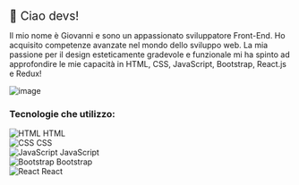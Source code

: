 <span style = "font-size: 1.5em;">👋 Ciao devs!</span>

Il mio nome è Giovanni e sono un appassionato sviluppatore Front-End. Ho acquisito competenze avanzate nel mondo dello sviluppo web. La mia passione per il design esteticamente gradevole e funzionale mi ha spinto ad approfondire le mie capacità in HTML, CSS, JavaScript, Bootstrap, React.js e Redux!

![image](https://github.com/giovgio90/giovgio90/assets/135556508/d0947426-9f76-46f6-b932-499ec29aac84)

### Tecnologie che utilizzo:

![HTML](https://via.placeholder.com/15/FFD700/000000?text=+) HTML  
![CSS](https://via.placeholder.com/15/FFD700/000000?text=+) CSS  
![JavaScript](https://via.placeholder.com/15/FFD700/000000?text=+) JavaScript  
![Bootstrap](https://via.placeholder.com/15/FFD700/000000?text=+) Bootstrap  
![React](https://via.placeholder.com/15/FFD700/000000?text=+) React
